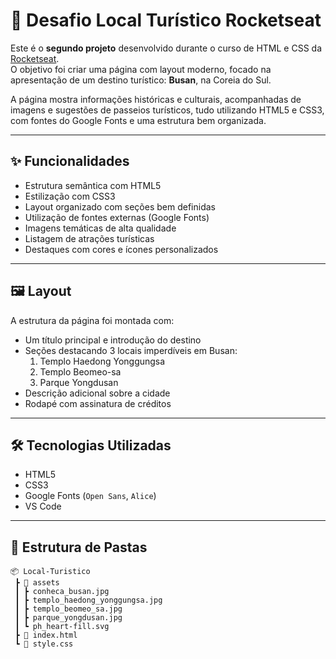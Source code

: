 # 🧳 Desafio Local Turístico Rocketseat

Este é o **segundo projeto** desenvolvido durante o curso de HTML e CSS da [Rocketseat](https://www.rocketseat.com.br/).  
O objetivo foi criar uma página com layout moderno, focado na apresentação de um destino turístico: **Busan**, na Coreia do Sul.

A página mostra informações históricas e culturais, acompanhadas de imagens e sugestões de passeios turísticos, tudo utilizando HTML5 e CSS3, com fontes do Google Fonts e uma estrutura bem organizada.

---

## ✨ Funcionalidades

- Estrutura semântica com HTML5
- Estilização com CSS3
- Layout organizado com seções bem definidas
- Utilização de fontes externas (Google Fonts)
- Imagens temáticas de alta qualidade
- Listagem de atrações turísticas
- Destaques com cores e ícones personalizados

---

## 🖼️ Layout

A estrutura da página foi montada com:

- Um título principal e introdução do destino
- Seções destacando 3 locais imperdíveis em Busan:
  1. Templo Haedong Yonggungsa
  2. Templo Beomeo-sa
  3. Parque Yongdusan
- Descrição adicional sobre a cidade
- Rodapé com assinatura de créditos

---

## 🛠️ Tecnologias Utilizadas

- HTML5
- CSS3
- Google Fonts (`Open Sans`, `Alice`)
- VS Code

---

## 📁 Estrutura de Pastas

```plaintext
📦 Local-Turistico
 ┣ 📂 assets
 ┃ ┣ conheca_busan.jpg
 ┃ ┣ templo_haedong_yonggungsa.jpg
 ┃ ┣ templo_beomeo_sa.jpg
 ┃ ┣ parque_yongdusan.jpg
 ┃ ┗ ph_heart-fill.svg
 ┣ 📄 index.html
 ┗ 📄 style.css
